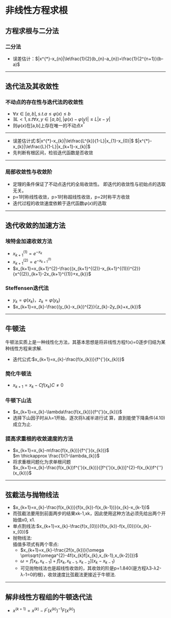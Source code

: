# 非线性方程求根
## 方程求根与二分法
### 二分法
+ 误差估计：$|x^{*}-x_{n}|\le\frac{1}{2}(b_{n}-a_{n})=\frac{1}{2^{n+1}}(b-a)$
***
## 迭代法及其收敛性
### 不动点的存在性与迭代法的收敛性
+ $\forall x\in[a,b],s.t.a\le \varphi(x)\le b$
+ $\exists L<1,s.t \forall x,y\in[a,b],|\varphi(x)-\varphi(y)|\le L|x-y|$
+ 则$\varphi(x)$在[a,b]上存在唯一的不动点$x^{*}$
---
+ 误差估计式:$|x^{*}-x_{k}|\le\frac{L^{k}}{1-L}|x_{1}-x_{0}|$
$|x^{*}-x_{k}|\le\frac{L}{1-L}|x_{k+1}-x_{k}|$
+ 先判断有根区间，检验迭代函数是否收敛
***
### 局部收敛性与收敛阶
+ 定理的条件保证了不动点迭代的全局收敛性。
即迭代的收敛性与初始点的选取无关。
+ p=1时称线性收敛，p>1时称超线性收敛，p=2时称平方收敛
+ 迭代过程的收敛速度依赖于迭代函数$\varphi(x)$的选取
***
## 迭代收敛的加速方法
### 埃特金加速收敛方法
+ $x_{k+1}^{(1)}=e^{-x_{k}}$  
+ $x_{k+1}^{(2)}=e^{-x_{k+1}^{(1)}}$  
+ $x_{k+1}=x_{k+1}^{2}-\frac{(x_{k+1}^{(2)}-x_{k+1}^{(1)})^{2}}{x^{(2)}_{k+1}-2x_{k+1}^{(1)}+x_{k}}$
### Steffensen迭代法
+ $y_{k}=\varphi(x_{k})$，$z_{k}=\varphi(y_{k})$
+ $x_{k+1}=x_{k}-\frac{(y_{k}-x_{k})^{2}}{z_{k}-2y_{k}+x_{k}}$
***
## 牛顿法
牛顿法实质上是一种线性化方法，其基本思想是将非线性方程f(x)=0逐步归结为某种线性方程来求解.
+ 迭代公式:$x_{k+1}=x_{k}-\frac{f(x_{k})}{f^{'}(x_{k})}$
### 简化牛顿法
+ $x_{k+1}=x_{k}-Cf(x_{k}) C\ne0$
### 牛顿下山法
+ $x_{k+1}=x_{k}-\lambda\frac{f(x_{k})}{f^{'}(x_{k})}$
+ 选择下山因子时从λ=1开始，逐次将λ减半进行试
算，直到能使下降条件(4.10)成立为止.
### 提高求重根的收敛速度的方法
+ $x_{k+1}=x_{k}-m\frac{f(x_{k})}{f^{'}(x_{k})}$  
$m \thickapprox \frac{1}{1-\lambda_{k}}$
+ 将求重根问题化为求单根问题  
$x_{k+1}=x_{k}-\frac{f(x_{k})f^{'}(x_{k})}{[f^{'}(x_{k})]^{2}-f(x_{k})f^{''}(x_{k})}$
***
## 弦截法与抛物线法
+  $x_{k+1}=x_{k}-\frac{f(x_{k})}{f(x_{k})-f(x_{k-1})}(x_{k}-x_{k-1})$  
+ 而弦截法要用到前面两步的结果xk-1,xk，因此使用这种方法必须先给出两个开始值x0, x1.
+ 单点割线法:$x_{k+1}=x_{k}-\frac{f(x_{0})}{f(x_{k})-f(x_{0})}(x_{k}-x_{0})$  
+ 抛物线法:  
插值多项式有两个零点:
    + $x_{k+1}=x_{k}-\frac{2f(x_{k})}{\omega \pm\sqrt{\omega^{2}-4f(x_{k}f[x_{k},x_{k-1},x_{k-2}]}}$  
    + $\omega = f[x_{k},x_{k-1}]+f[x_{k},x_{k-1},x_{k-2}](x_{k}-x_{k-1})$
    + 可见抛物线法也是超线性收敛的，其收敛的阶是p=1.840(是方程λ3-λ2-λ-1=0的根)，收敛速度比弦截法更接近于牛顿法.
***
## 解非线性方程组的牛顿迭代法
+ $x^{(k+1)}=x^{(k)}-F^{'}(x^{(k)})^{-1}F(x^{(k)})$
